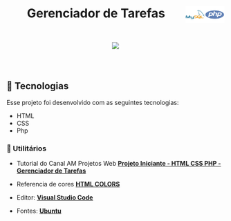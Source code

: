 <h1 align="center">Gerenciador de Tarefas<img align="right" height="40" width="45" src="https://github.com/devicons/devicon/blob/master/icons/php/php-plain.svg"><img align="right" height="40" width="45" src="https://github.com/devicons/devicon/blob/master/icons/mysql/mysql-original-wordmark.svg"></h1>

<h1 align="center">
    <img  src="./gif/gerenciador-tarefas.gif" />
</h1>
<br>

## 🚀 Tecnologias

Esse projeto foi desenvolvido com as seguintes tecnologias:

- HTML
- CSS
- Php

### 📑 Utilitários

-  Tutorial do Canal AM Projetos Web **[Projeto Iniciante - HTML CSS PHP - Gerenciador de Tarefas](https://www.youtube.com/playlist?list=PL1KWVrkOhKP1JTmUmBgrc6Bp6u20Bc6rT)**

-  Referencia de cores **[HTML COLORS](https://htmlcolors.com/)**
-  Editor: **[Visual Studio Code](https://code.visualstudio.com/)**
-  Fontes: **[Ubuntu](https://fonts.google.com/specimen/Ubuntu)**
